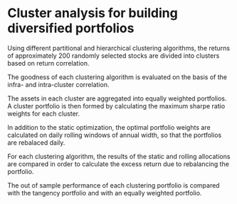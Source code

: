 # Cluster analysis for building diversified portfolios 

Using different partitional and hierarchical clustering algorithms, the returns of approximately 200 randomly selected stocks are divided into clusters based on return correlation.

The goodness of each clustering algorithm is evaluated on the basis of the infra- and intra-cluster correlation.

The assets in each cluster are aggregated into equally weighted portfolios. A cluster portfolio is then formed by calculating the maximum sharpe ratio weights for each cluster.

In addition to the static optimization, the optimal portfolio weights are calculated on daily rolling windows of annual width, so that the portfolios are rebalaced daily.

For each clustering algorithm, the results of the static and rolling allocations are compared in order to calculate the excess return due to rebalancing the portfolio.

The out of sample performance of each clustering portfolio is compared with the tangency portfolio and with an equally weighted portfolio. 
